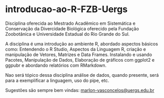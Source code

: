 # introducao-ao-R-FZB-Uergs

Disciplina oferecida ao Mestrado Acadêmico em Sistemática e Conservação da Divercidade Biológica oferecido pela Fundação Zoobotânica e 
Universidade Estadual do Rio Grande do Sul. 

A disciplina é uma introdução ao ambiente R, abordado aspectos básicos como: Entendendo o R Studio, Aspectos da Linguagem R, criação e manipulação de Vetores, 
Matrizes e Data Frames. Instalando e usando Pacotes, Manipulação de Dados, Elaboração de gráficos com ggplot2 e ggpubr e abordando relatórios com RMarkdown.

Nao será tópico dessa disciplina análise de dados, quando presente, será para a exemplificar a linguagem, uso do pipe, etc.

Sugestões são sempre bem vindas: marlon-vasconcelos@uergs.edu.br
